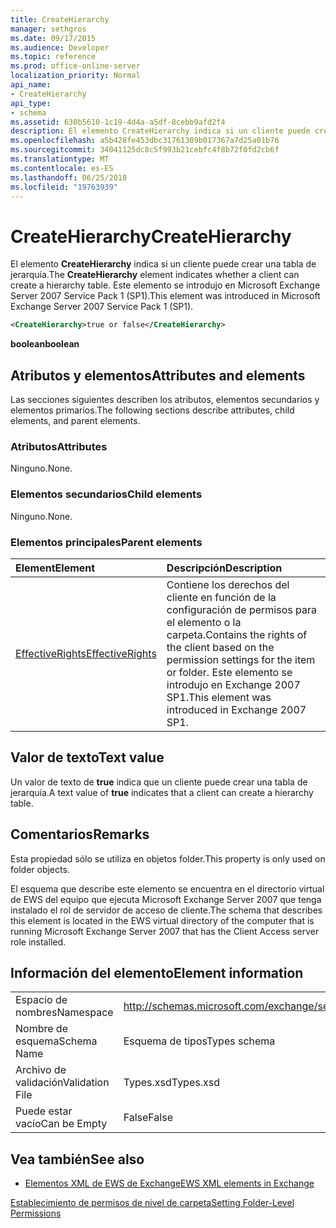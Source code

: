 ```yaml
---
title: CreateHierarchy
manager: sethgros
ms.date: 09/17/2015
ms.audience: Developer
ms.topic: reference
ms.prod: office-online-server
localization_priority: Normal
api_name:
- CreateHierarchy
api_type:
- schema
ms.assetid: 630b5610-1c19-4d4a-a5df-8cebb9afd2f4
description: El elemento CreateHierarchy indica si un cliente puede crear una tabla de jerarquía. Este elemento se introdujo en Microsoft Exchange Server 2007 Service Pack 1 (SP1).
ms.openlocfilehash: a5b428fe453dbc31761309b017367a7d25a01b76
ms.sourcegitcommit: 34041125dc8c5f993b21cebfc4f8b72f0fd2cb6f
ms.translationtype: MT
ms.contentlocale: es-ES
ms.lasthandoff: 06/25/2018
ms.locfileid: "19763939"
---
```

# <a name="createhierarchy"></a><span data-ttu-id="57cc1-104">CreateHierarchy</span><span class="sxs-lookup"><span data-stu-id="57cc1-104">CreateHierarchy</span></span>

<span data-ttu-id="57cc1-105">El elemento **CreateHierarchy** indica si un cliente puede crear una tabla de jerarquía.</span><span class="sxs-lookup"><span data-stu-id="57cc1-105">The **CreateHierarchy** element indicates whether a client can create a hierarchy table.</span></span> <span data-ttu-id="57cc1-106">Este elemento se introdujo en Microsoft Exchange Server 2007 Service Pack 1 (SP1).</span><span class="sxs-lookup"><span data-stu-id="57cc1-106">This element was introduced in Microsoft Exchange Server 2007 Service Pack 1 (SP1).</span></span> 
  
```xml
<CreateHierarchy>true or false</CreateHierarchy>
```

 <span data-ttu-id="57cc1-107">**boolean**</span><span class="sxs-lookup"><span data-stu-id="57cc1-107">**boolean**</span></span>
## <a name="attributes-and-elements"></a><span data-ttu-id="57cc1-108">Atributos y elementos</span><span class="sxs-lookup"><span data-stu-id="57cc1-108">Attributes and elements</span></span>

<span data-ttu-id="57cc1-109">Las secciones siguientes describen los atributos, elementos secundarios y elementos primarios.</span><span class="sxs-lookup"><span data-stu-id="57cc1-109">The following sections describe attributes, child elements, and parent elements.</span></span>
  
### <a name="attributes"></a><span data-ttu-id="57cc1-110">Atributos</span><span class="sxs-lookup"><span data-stu-id="57cc1-110">Attributes</span></span>

<span data-ttu-id="57cc1-111">Ninguno.</span><span class="sxs-lookup"><span data-stu-id="57cc1-111">None.</span></span>
  
### <a name="child-elements"></a><span data-ttu-id="57cc1-112">Elementos secundarios</span><span class="sxs-lookup"><span data-stu-id="57cc1-112">Child elements</span></span>

<span data-ttu-id="57cc1-113">Ninguno.</span><span class="sxs-lookup"><span data-stu-id="57cc1-113">None.</span></span>
  
### <a name="parent-elements"></a><span data-ttu-id="57cc1-114">Elementos principales</span><span class="sxs-lookup"><span data-stu-id="57cc1-114">Parent elements</span></span>

|<span data-ttu-id="57cc1-115">**Element**</span><span class="sxs-lookup"><span data-stu-id="57cc1-115">**Element**</span></span>|<span data-ttu-id="57cc1-116">**Descripción**</span><span class="sxs-lookup"><span data-stu-id="57cc1-116">**Description**</span></span>|
|:-----|:-----|
|[<span data-ttu-id="57cc1-117">EffectiveRights</span><span class="sxs-lookup"><span data-stu-id="57cc1-117">EffectiveRights</span></span>](effectiverights.md) <br/> |<span data-ttu-id="57cc1-118">Contiene los derechos del cliente en función de la configuración de permisos para el elemento o la carpeta.</span><span class="sxs-lookup"><span data-stu-id="57cc1-118">Contains the rights of the client based on the permission settings for the item or folder.</span></span> <span data-ttu-id="57cc1-119">Este elemento se introdujo en Exchange 2007 SP1.</span><span class="sxs-lookup"><span data-stu-id="57cc1-119">This element was introduced in Exchange 2007 SP1.</span></span>  <br/> |
   
## <a name="text-value"></a><span data-ttu-id="57cc1-120">Valor de texto</span><span class="sxs-lookup"><span data-stu-id="57cc1-120">Text value</span></span>

<span data-ttu-id="57cc1-121">Un valor de texto de **true** indica que un cliente puede crear una tabla de jerarquía.</span><span class="sxs-lookup"><span data-stu-id="57cc1-121">A text value of **true** indicates that a client can create a hierarchy table.</span></span> 
  
## <a name="remarks"></a><span data-ttu-id="57cc1-122">Comentarios</span><span class="sxs-lookup"><span data-stu-id="57cc1-122">Remarks</span></span>

<span data-ttu-id="57cc1-123">Esta propiedad sólo se utiliza en objetos folder.</span><span class="sxs-lookup"><span data-stu-id="57cc1-123">This property is only used on folder objects.</span></span>
  
<span data-ttu-id="57cc1-124">El esquema que describe este elemento se encuentra en el directorio virtual de EWS del equipo que ejecuta Microsoft Exchange Server 2007 que tenga instalado el rol de servidor de acceso de cliente.</span><span class="sxs-lookup"><span data-stu-id="57cc1-124">The schema that describes this element is located in the EWS virtual directory of the computer that is running Microsoft Exchange Server 2007 that has the Client Access server role installed.</span></span>
  
## <a name="element-information"></a><span data-ttu-id="57cc1-125">Información del elemento</span><span class="sxs-lookup"><span data-stu-id="57cc1-125">Element information</span></span>

|||
|:-----|:-----|
|<span data-ttu-id="57cc1-126">Espacio de nombres</span><span class="sxs-lookup"><span data-stu-id="57cc1-126">Namespace</span></span>  <br/> |http://schemas.microsoft.com/exchange/services/2006/types  <br/> |
|<span data-ttu-id="57cc1-127">Nombre de esquema</span><span class="sxs-lookup"><span data-stu-id="57cc1-127">Schema Name</span></span>  <br/> |<span data-ttu-id="57cc1-128">Esquema de tipos</span><span class="sxs-lookup"><span data-stu-id="57cc1-128">Types schema</span></span>  <br/> |
|<span data-ttu-id="57cc1-129">Archivo de validación</span><span class="sxs-lookup"><span data-stu-id="57cc1-129">Validation File</span></span>  <br/> |<span data-ttu-id="57cc1-130">Types.xsd</span><span class="sxs-lookup"><span data-stu-id="57cc1-130">Types.xsd</span></span>  <br/> |
|<span data-ttu-id="57cc1-131">Puede estar vacío</span><span class="sxs-lookup"><span data-stu-id="57cc1-131">Can be Empty</span></span>  <br/> |<span data-ttu-id="57cc1-132">False</span><span class="sxs-lookup"><span data-stu-id="57cc1-132">False</span></span>  <br/> |
   
## <a name="see-also"></a><span data-ttu-id="57cc1-133">Vea también</span><span class="sxs-lookup"><span data-stu-id="57cc1-133">See also</span></span>



- [<span data-ttu-id="57cc1-134">Elementos XML de EWS de Exchange</span><span class="sxs-lookup"><span data-stu-id="57cc1-134">EWS XML elements in Exchange</span></span>](ews-xml-elements-in-exchange.md)


[<span data-ttu-id="57cc1-135">Establecimiento de permisos de nivel de carpeta</span><span class="sxs-lookup"><span data-stu-id="57cc1-135">Setting Folder-Level Permissions</span></span>](http://msdn.microsoft.com/library/c7530e86-5112-401c-b10a-9c054ae59f07%28Office.15%29.aspx)

